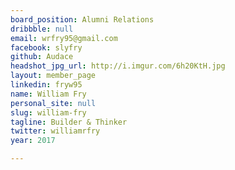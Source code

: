 ```yaml
---
board_position: Alumni Relations
dribbble: null
email: wrfry95@gmail.com
facebook: slyfry
github: Audace
headshot_jpg_url: http://i.imgur.com/6h20KtH.jpg
layout: member_page
linkedin: fryw95
name: William Fry
personal_site: null
slug: william-fry
tagline: Builder & Thinker
twitter: williamrfry
year: 2017

---
```

